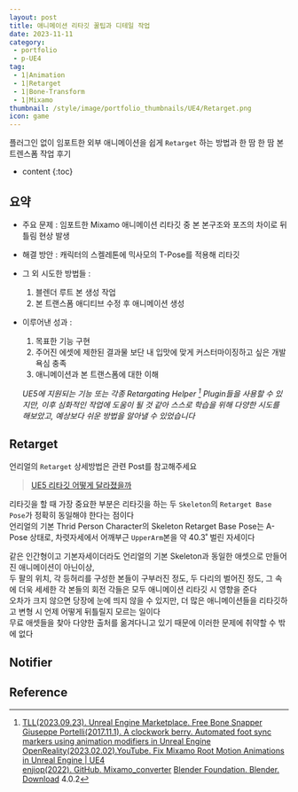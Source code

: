 ```yaml
---
layout: post
title: 애니메이션 리타깃 꿀팁과 디테일 작업
date: 2023-11-11
category: 
 - portfolio
 - p-UE4
tag:
 - 1|Animation
 - 1|Retarget
 - 1|Bone-Transform
 - 1|Mixamo
thumbnail: /style/image/portfolio_thumbnails/UE4/Retarget.png
icon: game
---
```


플러그인 없이 임포트한 외부 애니메이션을 쉽게 `Retarget` 하는 방법과 한 땀 한 땀 본 트렌스폼 작업 후기

* content
{:toc}

## 요약

- 주요 문제 : 임포트한 Mixamo 애니메이션 리타깃 중 본 본구조와 포즈의 차이로 뒤틀림 현상 발생
- 해결 방안 : 캐릭터의 스켈레톤에 믹사모의 T-Pose를 적용해 리타깃
- 그 외 시도한 방법들 : 
    1. 블렌더 루트 본 생성 작업
    2. 본 트랜스폼 애디티브 수정 후 애니메이션 생성
- 이루어낸 성과 :  
    1. 목표한 기능 구현
    2. 주어진 에셋에 제한된 결과물 보단 내 입맛에 맞게 커스터마이징하고 싶은 개발 욕심 충족  
    3. 애니메이션과 본 트랜스폼에 대한 이해  

    *UE5에 지원되는 기능 또는 각종 Retargating Helper [^1] Plugin들을 사용할 수 있지만, 이후 심화적인 작업에 도움이 될 것 같아 스스로 학습을 위해 다양한 시도를 해보았고, 예상보다 쉬운 방법을 알아낼 수 있었습니다*

## Retarget

언리얼의 `Retarget` 상세방법은 관련 Post를 참고해주세요  
> [UE5 리타깃 어떻게 달라졌을까](2023-10-11-UE5-RetargetUpdate)

리타깃을 할 때 가장 중요한 부분은 리타깃을 하는 두 `Skeleton`의 `Retarget Base Pose`가 정확히 동일해야 한다는 점이다  
언리얼의 기본 Thrid Person Character의 Skeleton Retarget Base Pose는 A-Pose 상태로, 차렷자세에서 어깨부근 `UpperArm`본을 약 40.3˚ 벌린 자세이다  

같은 인간형이고 기본자세이더라도 언리얼의 기본 Skeleton과 동일한 애셋으로 만들어진 애니메이션이 아닌이상,  
두 팔의 위치, 각 등허리를 구성한 본들이 구부러진 정도, 두 다리의 벌어진 정도, 그 속에 더욱 세세한 각 본들의 회전 각들은 모두 애니메이션 리타깃 시 영향을 준다  
오차가 크지 않으면 당장에 눈에 띄지 않을 수 있지만, 더 많은 애니메이션들을 리타깃하고 변형 시 언제 어떻게 뒤틀릴지 모르는 일이다  
무료 애셋들을 찾아 다양한 출처를 옮겨다니고 있기 때문에 이러한 문제에 취약할 수 밖에 없다

## Notifier


## Reference

[^1]: [TLL(2023.09.23). Unreal Engine Marketplace. Free Bone Snapper](https://www.unrealengine.com/marketplace/en-US/product/free-bone-snapper)
[Giuseppe Portelli(2017.11.1). A clockwork berry. Automated foot sync markers using animation modifiers in Unreal Engine](http://www.aclockworkberry.com/automated-foot-sync-markers-using-animation-modifiers-unreal-engine/)  
[OpenReality(2023.02.02).YouTube. Fix Mixamo Root Motion Animations in Unreal Engine | UE4](https://www.youtube.com/watch?v=gq8k5ZOBjww)  
[enjiop(2022). GitHub. Mixamo_converter](https://github.com/enziop/mixamo_converter)
[Blender Foundation. Blender. Download](https://www.blender.org/download/) 4.0.2
